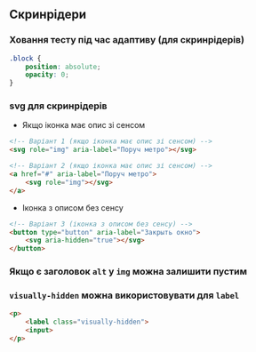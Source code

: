 ## Cкринрідери

### Ховання тесту під час адаптиву (для скринрідерів)

```css
.block {
    position: absolute;
    opacity: 0;
}
```

### svg для скринрідерів

-   Якщо іконка має опис зі сенсом

```html
<!-- Варіант 1 (якщо іконка має опис зі сенсом) -->
<svg role="img" aria-label="Поруч метро"></svg>

<!-- Варіант 2 (якщо іконка має опис зі сенсом) -->
<a href="#" aria-label="Поруч метро">
    <svg role="img"></svg>
</a>
```

-   Іконка з описом без сенсу

```html
<!-- Варіант 3 (іконка з описом без сенсу) -->
<button type="button" aria-label="Закрыть окно">
    <svg aria-hidden="true"></svg>
</button>
```

### Якщо є заголовок `alt` у `img` можна залишити пустим

### `visually-hidden` можна використовувати для `label`

```html
<p>
    <label class="visually-hidden">
    <input>
</p>
```
